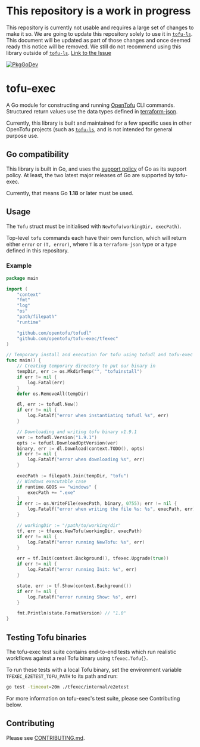 # This repository is a work in progress

This repository is currently not usable and requires a large set of changes to make it so.
We are going to update this repository solely to use it in [`tofu-ls`](https://github.com/opentofu/tofu-ls).
This document will be updated as part of those changes and once deemed ready this notice will be removed. We still do not recommend using this library outside of [`tofu-ls`](https://github.com/opentofu/tofu-ls). [Link to the Issue](https://github.com/opentofu/opentofu/issues/2455#issuecomment-2858320418)


[![PkgGoDev](https://pkg.go.dev/badge/github.com/opentofu/tofu-exec)](https://pkg.go.dev/github.com/opentofu/tofu-exec)

# tofu-exec

A Go module for constructing and running [OpenTofu](https://opentofu.org/) CLI commands. Structured return values use the data types defined in [terraform-json](https://github.com/hashicorp/terraform-json).

Currently, this library is built and maintained for a few specific uses in other OpenTofu projects (such as [`tofu-ls`](https://github.com/opentofu/tofu-ls), and is not intended for general purpose use.

## Go compatibility

This library is built in Go, and uses the [support policy](https://golang.org/doc/devel/release.html#policy) of Go as its support policy. At least, the two latest major releases of Go are supported by tofu-exec.

Currently, that means Go **1.18** or later must be used.

## Usage

The `Tofu` struct must be initialised with `NewTofu(workingDir, execPath)`.

Top-level `tofu` commands each have their own function, which will return either `error` or `(T, error)`, where `T` is a `terraform-json` type or a type defined in this repository.


### Example

```go
package main

import (
	"context"
	"fmt"
	"log"
	"os"
	"path/filepath"
	"runtime"

	"github.com/opentofu/tofudl"
	"github.com/opentofu/tofu-exec/tfexec"
)

// Temporary install and execution for tofu using tofudl and tofu-exec
func main() {
	// Creating temporary directory to put our binary in
	tempDir, err := os.MkdirTemp("", "tofuinstall")
	if err != nil {
		log.Fatal(err)
	}
	defer os.RemoveAll(tempDir)

	dl, err := tofudl.New()
	if err != nil {
		log.Fatalf("error when instantiating tofudl %s", err)
	}

	// Downloading and writing tofu binary v1.9.1
	ver := tofudl.Version("1.9.1")
	opts := tofudl.DownloadOptVersion(ver)
	binary, err := dl.Download(context.TODO(), opts)
	if err != nil {
		log.Fatalf("error when downloading %s", err)
	}

	execPath := filepath.Join(tempDir, "tofu")
	// Windows executable case
	if runtime.GOOS == "windows" {
		execPath += ".exe"
	}
	if err := os.WriteFile(execPath, binary, 0755); err != nil {
		log.Fatalf("error when writing the file %s: %s", execPath, err)
	}

	// workingDir := "/path/to/working/dir"
	tf, err := tfexec.NewTofu(workingDir, execPath)
	if err != nil {
		log.Fatalf("error running NewTofu: %s", err)
	}

	err = tf.Init(context.Background(), tfexec.Upgrade(true))
	if err != nil {
		log.Fatalf("error running Init: %s", err)
	}

	state, err := tf.Show(context.Background())
	if err != nil {
		log.Fatalf("error running Show: %s", err)
	}

	fmt.Println(state.FormatVersion) // "1.0"
}
```

## Testing Tofu binaries

The tofu-exec test suite contains end-to-end tests which run realistic workflows against a real Tofu binary using `tfexec.Tofu{}`.

To run these tests with a local Tofu binary, set the environment variable `TFEXEC_E2ETEST_TOFU_PATH` to its path and run:
```sh
go test -timeout=20m ./tfexec/internal/e2etest
```

For more information on tofu-exec's test suite, please see Contributing below.

## Contributing

Please see [CONTRIBUTING.md](./CONTRIBUTING.md).

